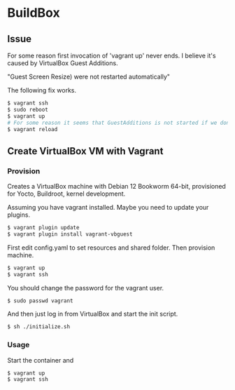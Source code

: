 # BuildBox

## Issue
For some reason first invocation of 'vagrant up' never ends. I believe it's
caused by VirtualBox Guest Additions.

"Guest Screen Resize) were not restarted automatically"

The following fix works.

```bash
$ vagrant ssh
$ sudo reboot
$ vagrant up
# For some reason it seems that GuestAdditions is not started if we dont run reload.
$ vagrant reload
```

## Create VirtualBox VM with Vagrant

### Provision

Creates a VirtualBox machine with Debian 12 Bookworm 64-bit, provisioned
for Yocto, Buildroot, kernel development.

Assuming you have vagrant installed. Maybe you need to update your plugins.

```bash
$ vagrant plugin update
$ vagrant plugin install vagrant-vbguest
```

First edit config.yaml to set resources and shared folder. Then provision machine.

```bash
$ vagrant up
$ vagrant ssh
```

You should change the password for the vagrant user.

```bash
$ sudo passwd vagrant
```

And then just log in from VirtualBox and start the init script.

```bash
$ sh ./initialize.sh
```

### Usage

Start the container and
```bash
$ vagrant up
$ vagrant ssh
```
